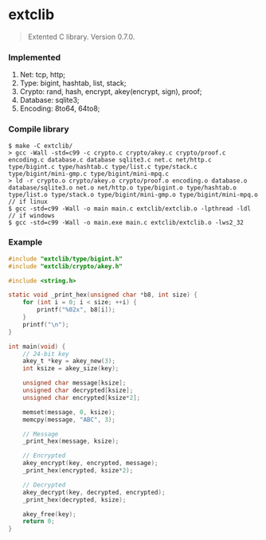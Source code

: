 # extclib
> Extented C library. Version 0.7.0.

### Implemented
1. Net: tcp, http;
2. Type: bigint, hashtab, list, stack;
3. Crypto: rand, hash, encrypt, akey(encrypt, sign), proof;
4. Database: sqlite3;
5. Encoding: 8to64, 64to8;

### Compile library
```
$ make -C extclib/
> gcc -Wall -std=c99 -c crypto.c crypto/akey.c crypto/proof.c encoding.c database.c database sqlite3.c net.c net/http.c type/bigint.c type/hashtab.c type/list.c type/stack.c type/bigint/mini-gmp.c type/bigint/mini-mpq.c
> ld -r crypto.o crypto/akey.o crypto/proof.o encoding.o database.o database/sqlite3.o net.o net/http.o type/bigint.o type/hashtab.o type/list.o type/stack.o type/bigint/mini-gmp.o type/bigint/mini-mpq.o
// if linux
$ gcc -std=c99 -Wall -o main main.c extclib/extclib.o -lpthread -ldl 
// if windows
$ gcc -std=c99 -Wall -o main.exe main.c extclib/extclib.o -lws2_32
```

### Example
```c
#include "extclib/type/bigint.h"
#include "extclib/crypto/akey.h"

#include <string.h>

static void _print_hex(unsigned char *b8, int size) {
	for (int i = 0; i < size; ++i) {
		printf("%02x", b8[i]);
	}
	printf("\n");
}

int main(void) {
	// 24-bit key
	akey_t *key = akey_new(3);
	int ksize = akey_size(key);

	unsigned char message[ksize];
	unsigned char decrypted[ksize];
	unsigned char encrypted[ksize*2];

	memset(message, 0, ksize);
	memcpy(message, "ABC", 3);

	// Message
	_print_hex(message, ksize);

	// Encrypted
	akey_encrypt(key, encrypted, message);
	_print_hex(encrypted, ksize*2);

	// Decrypted
	akey_decrypt(key, decrypted, encrypted);
	_print_hex(decrypted, ksize);

	akey_free(key);
	return 0;
}
```
